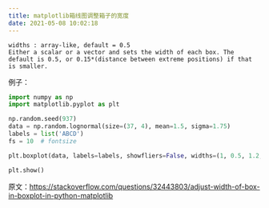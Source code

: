 ```yaml
---
title: matplotlib箱线图调整箱子的宽度
date: 2021-05-08 10:02:18
---
```


```
widths : array-like, default = 0.5
Either a scalar or a vector and sets the width of each box. The default is 0.5, or 0.15*(distance between extreme positions) if that is smaller.
```
例子：
```py
import numpy as np
import matplotlib.pyplot as plt

np.random.seed(937)
data = np.random.lognormal(size=(37, 4), mean=1.5, sigma=1.75)
labels = list('ABCD')
fs = 10  # fontsize

plt.boxplot(data, labels=labels, showfliers=False, widths=(1, 0.5, 1.2, 0.1))

plt.show()
```

原文：<https://stackoverflow.com/questions/32443803/adjust-width-of-box-in-boxplot-in-python-matplotlib>
